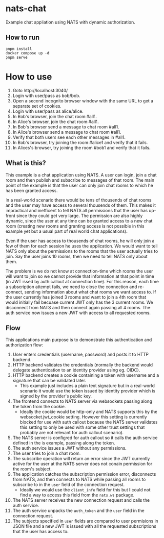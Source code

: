 # nats-chat

Example chat appliation using NATS with dynamic authorization.

## How to run

```
pnpm install
docker compose up -d
pnpm serve
```

# How to use

1. Goto http://localhost:3040/
2. Login with user/pass as bob/bob.
3. Open a second incognito browser window with the same URL to get a separate set of cookies.
4. Login with user/pass as alice/alice.
5. In Bob's browser, join the chat room #all1.
6. In Alice's browser, join the chat room #all1.
7. In Bob's browser send a message to chat room #all1.
8. In Alice's browser send a message to chat room #all1.
9. Verify that both users see each other messages in #all1.
10. In Bob's browser, try joining the room #alice1 and verify that it fails.
11. In Alices's browser, try joining the room #bob1 and verify that it fails.

## What is this?

This example is a chat application using NATS.
A user can login, join a chat room and then publish and subscribe to messages of that room.
The main point of the example is that the user can only join chat rooms to which he has been granted access.

In a real-world scenario there would be tens of thousends of chat rooms and the user may have access to several thousends of them.
This makes it impractical and inefficent to tell NATS all permissions that the user has up-front since they could get very large.
The permission are also highly dynamic, since the user at any time can be granted access to a new chat room (creating new rooms and granting access is not possible in this example yet but a usual part of real world chat applications).

Even if the user has access to thousends of chat rooms, he will only join a few of them for each session he uses the application.
We would want to tell NATS only about the permissions to the rooms that the user actually tries to join.
Say the user joins 10 rooms, then we need to tell NATS only about them.

The problem is we do not know at connection-time which rooms the user will want to join so we cannot provide that information at that point in time (in JWT issed by auth callout at connection time).
For this reason, each time a subscription attempt fails, we need to close the connection and re-connect, sending information about what chat rooms we want access to.
If the user currently has joined 3 rooms and want to join a 4th room that would initially fail becuase current JWT only has the 3 current rooms.
We disconnect from NATS and then connect again passing all 4 rooms.
The auth service now issues a new JWT with access to all requested rooms.

## Flow

This applications main purpose is to demonstrate this authentication and authorization flow:

1. User enters credentials (username, password) and posts it to HTTP backend.
2. HTTP backend validates the credentials (normally the backend would delegate authentication to an identity provider using eg. OIDC).
3. HTTP backend creates a cookie containing a token with username and a signature that can be validated later.
   - This example just includes a plain text signature but in a real-world scenario it would use the token issued by identity provider which is signed by the provider's public key.
4. The frontend connects to NATS server via websockets passing along the token from the cookie.
   - Ideally the cookie would be http-only and NATS supports this by the websocket.jwt_cookie setting. However this setting is currently blocked for use with auth callout because the NATS server validates this setting to only be used with some other trust settings that probably are not relevant for auth callout scenario).
5. The NATS server is configred for auth callout so it calls the auth service defined in the is example, passing along the token.
6. The auth service issues a JWT without any permissions.
7. The user tries to join a chat room.
8. The subscribe operation will return an error since the JWT currently active for the user at the NATS server does not conain permission for the room's subject.
9. The application catches the subscription permission error, disconnects from NATS, and then connects to NATS while passing all rooms to subscribe to in the `user` field of the connection request.
   - Ideally we would use the `client_info` field for this but I could not find a way to access this field from the `nats.ws` package.
10. The NATS server receives the new connection request and calls the auth service.
11. The auth service unpacks the `auth_token` and the `user` field in the connection request.
12. The subjects specified in `user` fields are compared to user permisions in JSON file and a new JWT is issued with all the requested subscriptions that the user has access to.
